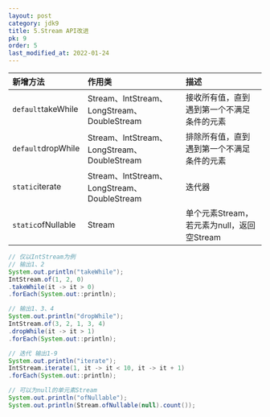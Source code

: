 ```yaml
---
layout: post
category: jdk9
title: 5.Stream API改进
pk: 9
order: 5
last_modified_at: 2022-01-24
---
```


|新增方法|作用类|描述|
|:---|:---|:---|
|`default`takeWhile|Stream、IntStream、LongStream、DoubleStream|接收所有值，直到遇到第一个不满足条件的元素|
|`default`dropWhile|Stream、IntStream、LongStream、DoubleStream|排除所有值，直到遇到第一个不满足条件的元素|
|`static`iterate|Stream、IntStream、LongStream、DoubleStream|迭代器|
|`static`ofNullable|Stream|单个元素Stream，若元素为null，返回空Stream|

```java
// 仅以IntStream为例
// 输出1、2
System.out.println("takeWhile");
IntStream.of(1, 2, 0)
.takeWhile(it -> it > 0)
.forEach(System.out::println);

// 输出1、3、4
System.out.println("dropWhile");
IntStream.of(3, 2, 1, 3, 4)
.dropWhile(it -> it > 1)
.forEach(System.out::println);

// 迭代 输出1-9
System.out.println("iterate");
IntStream.iterate(1, it -> it < 10, it -> it + 1)
.forEach(System.out::println);

// 可以为null的单元素Stream
System.out.println("ofNullable");
System.out.println(Stream.ofNullable(null).count());
```
